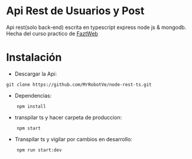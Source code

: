 # Api Rest de Usuarios y Post
Api rest(solo back-end) escrita en typescript express node js & mongodb. Hecha del curso practico de [FaztWeb](https://www.youtube.com/watch?v=Ot2LiEzR9Vo)

# Instalación 

* Descargar la Api:
```
git clone https://github.com/MrRobotVe/node-rest-ts.git
```

* Dependencias:
```
    npm install
```

* transpilar ts y hacer carpeta de produccion:
```
    npm start
```

* Transpilar ts y vigilar por cambios en desarrollo:
```
    npm run start:dev
```
